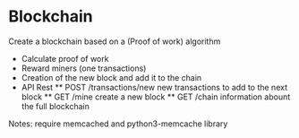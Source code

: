 # Blockchain
Create a blockchain based on a (Proof of work) algorithm

* Calculate proof of work
* Reward miners (one transactions)
* Creation of the new block and add it to the chain
* API Rest
** POST /transactions/new new transactions to add to the next block
** GET /mine create a new block
** GET /chain information abount the full blockchain

Notes: require memcached and python3-memcache library
